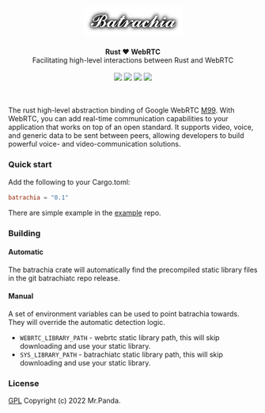 <h1 align="center">
    <img src="./logo.png" width="200px">
</h1>
<div align="center">
    <strong>Rust ❤️ WebRTC</strong>
    </br>
    <span>Facilitating high-level interactions between Rust and WebRTC</span>
</div>
</br>
<div align="center">
    <img src="https://img.shields.io/github/languages/top/colourful-rtc/batrachia"/>
    <img src="https://img.shields.io/github/license/colourful-rtc/batrachia"/>
    <img src="https://img.shields.io/github/issues/colourful-rtc/batrachia"/>
    <img src="https://img.shields.io/github/stars/colourful-rtc/batrachia"/>
</div>
<br/>
<br/>


The rust high-level abstraction binding of Google WebRTC [M99](https://groups.google.com/g/discuss-webrtc/c/Yf6c3HW4N3k/m/3SC_Hy15BQAJ). With WebRTC, you can add real-time communication capabilities to your application that works on top of an open standard. It supports video, voice, and generic data to be sent between peers, allowing developers to build powerful voice- and video-communication solutions.


### Quick start

Add the following to your Cargo.toml:

```toml
batrachia = "0.1"
```

There are simple example in the [example](https://github.com/colourful-rtc/example) repo.

### Building

#### Automatic

The batrachia crate will automatically find the precompiled static library files in the git batrachiatc repo release.

#### Manual

A set of environment variables can be used to point batrachia towards. They will override the automatic detection logic.

* `WEBRTC_LIBRARY_PATH` - webrtc static library path, this will skip downloading and use your static library.
* `SYS_LIBRARY_PATH` - batrachiatc static library path, this will skip downloading and use your static library.


### License
[GPL](./LICENSE) Copyright (c) 2022 Mr.Panda.
